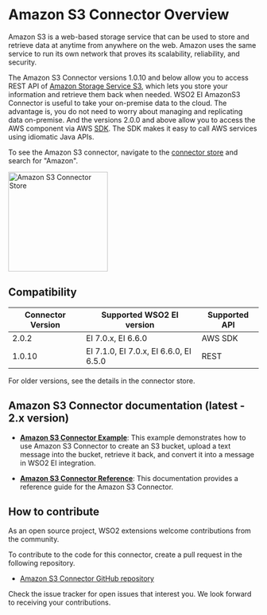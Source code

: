 # Amazon S3 Connector Overview

Amazon S3 is a web-based storage service that can be used to store and retrieve data at anytime from anywhere on the web. Amazon uses the same service to run its own network that proves its scalability, reliability, and security.

The Amazon S3 Connector versions 1.0.10 and below allow you to access REST API of [Amazon Storage Service S3](https://docs.aws.amazon.com/AmazonS3/latest/API/Welcome.html), which lets you store your information and retrieve them back when needed. WSO2 EI AmazonS3 Connector is useful to take your on-premise data to the cloud. The advantage is, you do not need to worry about managing and replicating data on-premise.
And the versions 2.0.0 and above allow you to access the AWS component via AWS [SDK](https://aws.amazon.com/sdk-for-java/). The SDK makes it easy to call AWS services using idiomatic Java APIs.

To see the Amazon S3 connector, navigate to the [connector store](https://store.wso2.com/store/assets/esbconnector/list) and search for "Amazon".

<img src="../../../../assets/img/connectors/amazon-s3-store.png" title="Amazon S3 Connector Store" width="200" alt="Amazon S3 Connector Store"/>

## Compatibility

| Connector Version | Supported WSO2 EI version | Supported API |
| ------------- |-------------|-------------|
| 2.0.2    | EI 7.0.x, EI 6.6.0 | AWS SDK |
| 1.0.10    | EI 7.1.0, EI 7.0.x, EI 6.6.0, EI 6.5.0 | REST |

For older versions, see the details in the connector store.

## Amazon S3 Connector documentation (latest - 2.x version)

* **[Amazon S3 Connector Example](amazons3-connector-example.md)**: This example demonstrates how to use Amazon S3 Connector to create an S3 bucket, upload a text message into the bucket, retrieve it back, and convert it into a message in WSO2 EI integration. 

* **[Amazon S3 Connector Reference](amazons3-connector-reference.md)**: This documentation provides a reference guide for the Amazon S3 Connector.

## How to contribute

As an open source project, WSO2 extensions welcome contributions from the community. 

To contribute to the code for this connector, create a pull request in the following repository. 

* [Amazon S3 Connector GitHub repository](https://github.com/wso2-extensions/esb-connector-amazons3)

Check the issue tracker for open issues that interest you. We look forward to receiving your contributions.
